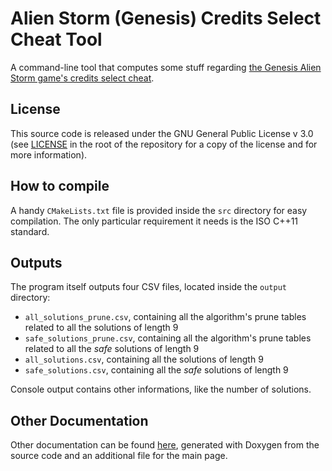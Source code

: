 # Alien Storm (Genesis) Credits Select Cheat Tool

A command-line tool that computes some stuff regarding [the Genesis Alien Storm game's credits select cheat](https://tcrf.net/Alien_Storm_(Genesis)#Credits_Select).
## License
This source code is released under the GNU General Public License v 3.0 (see [LICENSE](https://github.com/WaluigiBSOD/asge-creditscheat-tool/blob/master/LICENSE) in the root of the repository for a copy of the license and for more information).

## How to compile

A handy `CMakeLists.txt` file is provided inside the `src` directory for easy compilation.
The only particular requirement it needs is the ISO C++11 standard.

## Outputs

The program itself outputs four CSV files, located inside the `output` directory:
* `all_solutions_prune.csv`, containing all the algorithm's prune tables related to all the solutions of length 9
* `safe_solutions_prune.csv`, containing all the algorithm's prune tables related to all the *safe* solutions of length 9
* `all_solutions.csv`, containing all the solutions of length 9
* `safe_solutions.csv`, containing all the *safe* solutions of length 9

Console output contains other informations, like the number of solutions.

## Other Documentation

Other documentation can be found [here](https://waluigibsod.github.io/asge-creditscheat-tool), generated with Doxygen from the source code and an additional file for the main page.